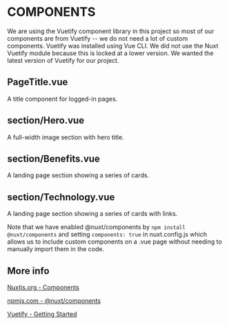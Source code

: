 # COMPONENTS

We are using the Vuetify component library in this project so most of our components are from Vuetify -- we do not need a lot of custom components. Vuetify was installed using Vue CLI. We did not use the Nuxt Vuetify module because this is locked at a lower version. We wanted the latest version of Vuetify for our project.

## PageTitle.vue
A title component for logged-in pages.

## section/Hero.vue
A full-width image section with hero title.

## section/Benefits.vue
A landing page section showing a series of cards.

## section/Technology.vue
A landing page section showing a series of cards with links.

Note that we have enabled @nuxt/components by `npm install @nuxt/components` and setting `components: true` in nuxt.config.js which allows us to include custom components on a .vue page without needing to manually import them in the code.

## More info

[Nuxtjs.org - Components](https://nuxtjs.org/docs/2.x/directory-structure/components)

[npmjs.com - @nuxt/components](https://www.npmjs.com/package/@nuxt/components)

[Vuetify - Getting Started](https://vuetifyjs.com/en/getting-started/installation/)


